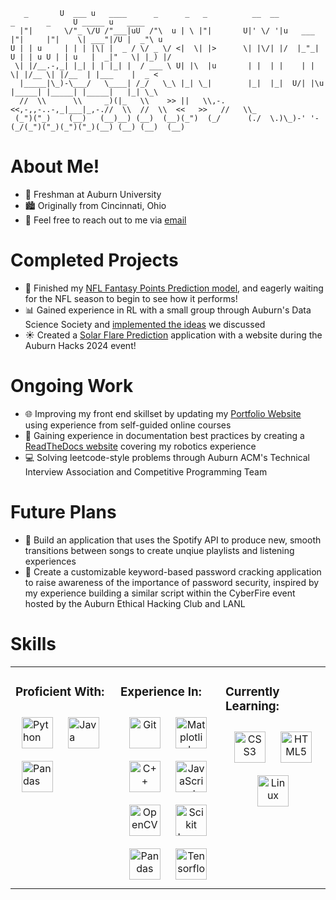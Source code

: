 ```
   _       U  ___ u   ____      _      _   _          __  __              _       _     U _____ u   ____     
  |"|       \/"_ \/U /"___|uU  /"\  u | \ |"|       U|' \/ '|u   ___     |"|     |"|    \| ___"|/U |  _"\ u  
U | | u     | | | |\| |  _ / \/ _ \/ <|  \| |>      \| |\/| |/  |_"_|  U | | u U | | u   |  _|"   \| |_) |/  
 \| |/__.-,_| |_| | | |_| |  / ___ \ U| |\  |u       | |  | |    | |    \| |/__ \| |/__  | |___    |  _ <    
  |_____|\_)-\___/   \____| /_/   \_\ |_| \_|        |_|  |_|  U/| |\u   |_____| |_____| |_____|   |_| \_\   
  //  \\      \\     _)(|_   \\    >> ||   \\,-.    <<,-,,-..-,_|___|_,-.//  \\  //  \\  <<   >>   //   \\_  
 (_")("_)    (__)   (__)__) (__)  (__)(_")  (_/      (./  \.)\_)-' '-(_/(_")("_)(_")("_)(__) (__) (__)  (__) 

 ```

# About Me!

- 🦅 Freshman at Auburn University
- 🏙️ Originally from Cincinnati, Ohio
- 📧 Feel free to reach out to me via <a href="mailto:loganmiller5505@gmail.com">email</a>

# Completed Projects

- 🏈 Finished my [NFL Fantasy Points Prediction model](https://github.com/LoganMiller5505/nfl-data), and eagerly waiting for the NFL season to begin to see how it performs!
- 📊 Gained experience in RL with a small group through Auburn's Data Science Society and [implemented the ideas](https://github.com/LoganMiller5505/RL_DSSOC) we discussed
- ☀️ Created a [Solar Flare Prediction](https://github.com/LoganMiller5505/auburnhacks24) application with a website during the Auburn Hacks 2024 event!

# Ongoing Work

- 🌐 Improving my front end skillset by updating my [Portfolio Website](https://loganmiller5505.github.io/) using experience from self-guided online courses
- 🤖 Gaining experience in documentation best practices by creating a [ReadTheDocs website](https://14365-programmer-documentation.readthedocs.io/en/latest/) covering my robotics experience
- 💻 Solving leetcode-style problems through Auburn ACM's Technical Interview Association and Competitive Programming Team

# Future Plans
- 🎵 Build an application that uses the Spotify API to produce new, smooth transitions between songs to create unqiue playlists and listening experiences
- 🔐 Create a customizable keyword-based password cracking application to raise awareness of the importance of password security, inspired by my experience building a similar script within the CyberFire event hosted by the Auburn Ethical Hacking Club and LANL

# Skills

<table><tr><td valign="top" width="33%">

### Proficient With:  
<img style="margin: 10px" src="https://profilinator.rishav.dev/skills-assets/python-original.svg" alt="Python" height="50" />  
<img style="margin: 10px" src="https://profilinator.rishav.dev/skills-assets/java-original-wordmark.svg"" alt="Java" height="50" />  
<img style="margin: 10px" src="https://upload.wikimedia.org/wikipedia/commons/2/22/Pandas_mark.svg" alt="Pandas" height="50" />  
 
</div>
</td><td valign="top" width="33%">

### Experience In:
<div align="center">  
<img style="margin: 10px" src="https://profilinator.rishav.dev/skills-assets/git-scm-icon.svg" alt="Git" height="50" />  
<img style="margin: 10px" src="https://upload.wikimedia.org/wikipedia/commons/0/01/Created_with_Matplotlib-logo.svg" alt="Matplotlib" height="50" /> 
<img style="margin: 10px" src="https://profilinator.rishav.dev/skills-assets/cplusplus-original.svg" alt="C++" height="50" />  
<img style="margin: 10px" src="https://profilinator.rishav.dev/skills-assets/javascript-original.svg" alt="JavaScript" height="50" />    
<img style="margin: 10px" src="https://profilinator.rishav.dev/skills-assets/opencv-icon.svg" alt="OpenCV" height="50" />  
<img style="margin: 10px" src="https://upload.wikimedia.org/wikipedia/commons/0/05/Scikit_learn_logo_small.svg" alt="Scikit Learn" height="50" />  
<img style="margin: 10px" src="https://profilinator.rishav.dev/skills-assets/keras.png" alt="Pandas" height="50" />  
<img style="margin: 10px" src="https://profilinator.rishav.dev/skills-assets/tensorflow-icon.svg" alt="Tensorflow" height="50" />  
</div>

</td><td valign="top" width="33%">



### Currently Learning:
<div align="center">   
<img style="margin: 10px" src="https://profilinator.rishav.dev/skills-assets/css3-original-wordmark.svg" alt="CSS3" height="50" />  
<img style="margin: 10px" src="https://profilinator.rishav.dev/skills-assets/html5-original-wordmark.svg" alt="HTML5" height="50" /> 
<img style="margin: 10px" src="https://profilinator.rishav.dev/skills-assets/linux-original.svg" alt="Linux" height="50" /> 
</div>

</td></tr></table>  

<br/>  

<!--
**LoganMiller5505/LoganMiller5505** is a ✨ _special_ ✨ repository because its `README.md` (this file) appears on your GitHub profile.

Here are some ideas to get you started:

- 🔭 I’m currently working on ...
- 🌱 I’m currently learning ...
- 👯 I’m looking to collaborate on ...
- 🤔 I’m looking for help with ...
- 💬 Ask me about ...
- 📫 How to reach me: ...
- 😄 Pronouns: ...
- ⚡ Fun fact: ...
-->
